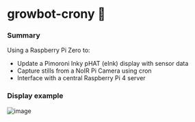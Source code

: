 # growbot-crony 📡

### Summary

Using a Raspberry Pi Zero to:

- Update a Pimoroni Inky pHAT (eInk) display with sensor data
- Capture stills from a NoIR Pi Camera using cron
- Interface with a central Raspberry Pi 4 server

### Display example

![image](https://user-images.githubusercontent.com/17518047/229149830-bdeaf05e-79b7-4388-97d0-9ecdcfe33236.png)
